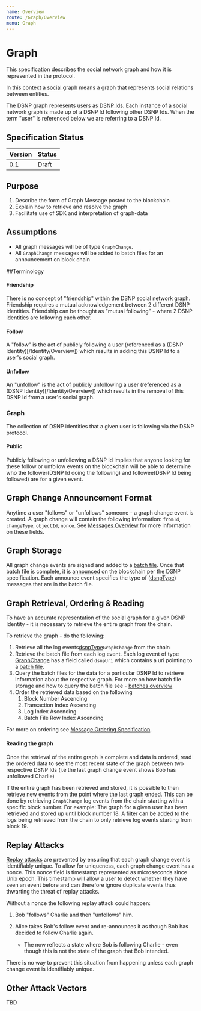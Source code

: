 ```yaml
---
name: Overview
route: /Graph/Overview
menu: Graph
---
```


# Graph

This specification describes the social network graph and how it is represented in the protocol. 

In this context a [social graph](https://en.wikipedia.org/wiki/Social_graph) means a graph that represents social relations between entities.

The DSNP graph represents users as [DSNP Ids](/Identity/Overview). Each instance of a social network graph is made up of a DSNP Id following other DSNP Ids.
When the term "user" is referenced below we are referring to a DSNP Id.

## Specification Status

| Version | Status |
---------- | ---------
| 0.1     | Draft |

## Purpose
1. Describe the form of Graph Message posted to the blockchain
1. Explain how to retrieve and resolve the graph
1. Facilitate use of SDK and interpretation of graph-data

## Assumptions
- All graph messages will be of type `GraphChange`.
- All `GraphChange` messages will be added to batch files for an announcement on block chain

##Terminology

#### Friendship

There is no concept of "friendship" within the DSNP social network graph. Friendship requires a mutual acknowledgement between 2 different DSNP Identities. 
Friendship can be thought as "mutual following" - where 2 DSNP identities are following each other. 

#### Follow

A "follow" is the act of publicly following a user (referenced as a (DSNP Identity)[/Identity/Overview]) which results in adding this DSNP Id to a user's social graph.

#### Unfollow

An "unfollow" is the act of publicly unfollowing a user (referenced as a (DSNP Identity)[/Identity/Overview]) which results in the removal of this DSNP Id from a user's social graph.

### Graph

The collection of DSNP identities that a given user is following via the DSNP protocol. 

#### Public
Publicly following or unfollowing a DSNP Id implies that anyone looking for these follow or unfollow events on the blockchain will
be able to determine who the follower(DSNP Id doing the following) and followee(DSNP Id being followed) are for a given event.

## Graph Change Announcement Format
Anytime a user "follows" or "unfollows" someone - a graph change event is created.
A graph change will contain the following information: `fromId`, `changeType`, `objectId`, `nonce`. See [Messages Overview](/Messages/Overview) for more information on these fields.

## Graph Storage
All graph change events are signed and added to a [batch file](/Batches/Overview).
Once that batch file is complete, it is [announced](/Messages/Announce) on the blockchain per the DSNP specification. 
Each announce event specifies the type of ([dsnpType](/Messages/Announce)) messages that are in the batch file. 

## Graph Retrieval, Ordering & Reading
To have an accurate representation of the social graph for a given DSNP Identity - it is necessary to retrieve the entire graph from the chain.

To retrieve the graph - do the following:
1. Retrieve all the log events[dsnpType](/Messages/Types)`GraphChange` from the chain
1. Retrieve the batch file from each log event. Each log event of type [GraphChange](/Messages/Announce) has a field called `dsnpUri` which contains a uri pointing to a [batch file](/Batches/Overview). 
1. Query the batch files for the data for a particular DSNP Id to retrieve information about the respective graph. For more on how batch file storage and how to query the batch file see - [batches overview](/Batches/Overview)
1. Order the retrieved data based on the following  
    1. Block Number Ascending
    1. Transaction Index Ascending
    1. Log Index Ascending
    1. Batch File Row Index Ascending
                                                
For more on ordering see [Message Ordering Specification](/Messages/Ordering).

#### Reading the graph
Once the retrieval of the entire graph is complete and data is ordered, read the ordered data to see the most recent state of the graph between two respective DSNP Ids (i.e the last graph change event shows Bob has unfollowed Charlie)

If the entire graph has been retrieved and stored, it is possible to then retrieve new events from the point where the last graph ended. This can be done by retrieving `GraphChange` log events from the chain starting with a specific block number. 
For example: The graph for a given user has been retrieved and stored up until block number 18. A filter can be added to the logs being retrieved from the chain to only retrieve log events starting from block 19.

## Replay Attacks

[Replay attacks](https://en.wikipedia.org/wiki/Replay_attack) are prevented by ensuring that each graph change event is identifiably unique. 
To allow for uniqueness, each graph change event has a nonce. This nonce field is timestamp represented as microseconds since Unix epoch.
This timestamp will allow a user to detect whether they have seen an event before and can therefore ignore duplicate events thus thwarting the threat of replay attacks.

Without a nonce the following replay attack could happen:
1. Bob "follows" Charlie and then "unfollows" him.
 
1. Alice takes Bob's follow event and re-announces it as though Bob has decided to follow Charlie again. 
    - The now reflects a state where Bob is following Charlie - even though this is not the state of the graph that Bob intended.

There is no way to prevent this situation from happening unless each graph change event is identifiably unique. 

## Other Attack Vectors
TBD

